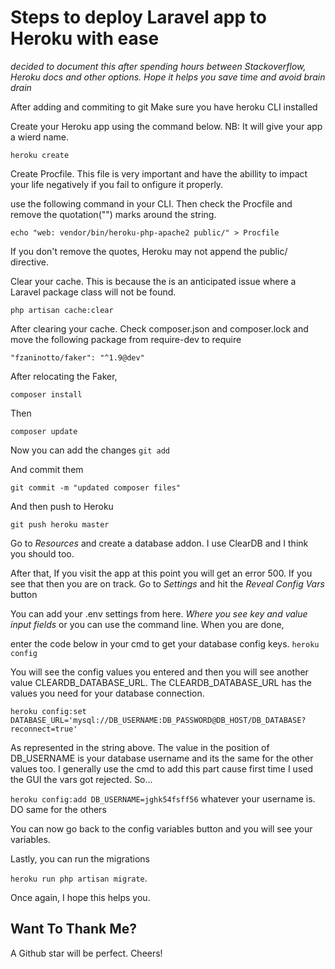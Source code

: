 # Steps to deploy Laravel app to Heroku with ease

_decided to document this after spending hours between Stackoverflow, Heroku docs and other options.
  Hope it helps you save time and avoid brain drain_

After adding and commiting to git
Make sure you have heroku CLI installed

Create your Heroku app using the command below.
NB: It will give your app a wierd name.

``` heroku create ```

Create Procfile. This file is very important and have the abillity to impact your life negatively if you fail to onfigure it properly.

use the following command in your CLI. Then check the Procfile and remove the
quotation("") marks around the string.

``` echo "web: vendor/bin/heroku-php-apache2 public/" > Procfile ```

If you don't remove the quotes, Heroku may not append the public/ directive.

Clear your cache. This is because the is an anticipated issue where a Laravel 
package class will not be found.

``` php artisan cache:clear ```

After clearing your cache. Check composer.json and composer.lock and move the 
following package from require-dev to require

``` "fzaninotto/faker": "^1.9@dev" ```

After relocating the Faker, 

``` composer install ```

Then 

``` composer update ```

Now you can add the changes
``` git add ```

And commit them

``` git commit -m "updated composer files" ```

And then push to Heroku

``` git push heroku master ```

Go to *Resources* and create a database addon. I use ClearDB and I think you should too.

After that, If you visit the app at this point you will get an error 500. If you see that then you are on track.
Go to *Settings* and hit the *Reveal Config Vars* button

You can add your .env settings from here. *Where you see key and value input fields* or you can use the command line.
When you are done,

enter the code below in your cmd to get your database config keys.
```heroku config```  

You will see the config values you entered and then you will see another value CLEARDB_DATABASE_URL. The CLEARDB_DATABASE_URL
has the values you need for your database connection.

 ```heroku config:set DATABASE_URL='mysql://DB_USERNAME:DB_PASSWORD@DB_HOST/DB_DATABASE?reconnect=true'```
 
 As represented in the string above. The value in the position of DB_USERNAME is your database username and its the same for
 the other values too. I generally use the cmd to add this part cause first time I used the GUI the vars got rejected. So...
 
 ```heroku config:add DB_USERNAME=jghk54fsff56``` whatever your username is. DO same for the others
 
 You can now go back to the config variables button and you will see your variables.
 
 Lastly, you can run the migrations
 
 ```heroku run php artisan migrate```.
 
 Once again, I hope this helps you.
 
 ## Want To Thank Me?
 A Github star will be perfect. Cheers!





